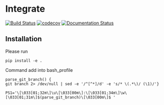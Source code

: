 # Integrate
[![Build Status](https://travis-ci.org/yang15/integrate.svg?branch=master)](https://travis-ci.org/yang15/integrate)
[![codecov](https://codecov.io/gh/yang15/integrate/branch/master/graph/badge.svg)](https://codecov.io/gh/yang15/integrate)
[![Documentation Status](https://readthedocs.org/projects/integrate-jy/badge/?version=latest)](http://integrate-jy.readthedocs.io/en/latest/?badge=latest) 
## Installation
Please run

    pip install -e .

Command add into bash_profile

    parse_git_branch() {
    git branch 2> /dev/null | sed -e '/^[^*]/d' -e 's/* \(.*\)/ (\1)/'}

    PS1='\[\033[01;32m\]\u\[\033[00m\]:\[\033[01;34m\]\w\[\033[01;31m\]$(parse_git_branch)\[\033[00m\]$ '

